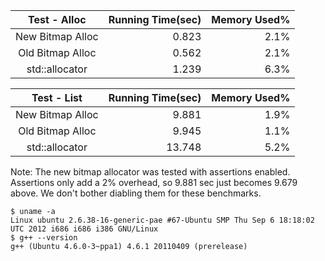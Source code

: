 | Test - Alloc     | Running Time(sec) | Memory Used% |
|:----------------:|------------------:|-------------:|
| New Bitmap Alloc | 0.823             | 2.1%         |
| Old Bitmap Alloc | 0.562             | 2.1%         |
| std::allocator   | 1.239             | 6.3%         |

| Test - List      | Running Time(sec) | Memory Used% |
|:----------------:|------------------:|-------------:|
| New Bitmap Alloc | 9.881             | 1.9%         |
| Old Bitmap Alloc | 9.945             | 1.1%         |
| std::allocator   | 13.748            | 5.2%         |

Note: The new bitmap allocator was tested with assertions
enabled. Assertions only add a 2% overhead, so 9.881 sec just becomes
9.679 above. We don't bother diabling them for these benchmarks.

```
$ uname -a
Linux ubuntu 2.6.38-16-generic-pae #67-Ubuntu SMP Thu Sep 6 18:18:02 UTC 2012 i686 i686 i386 GNU/Linux
$ g++ --version
g++ (Ubuntu 4.6.0-3~ppa1) 4.6.1 20110409 (prerelease)
```
